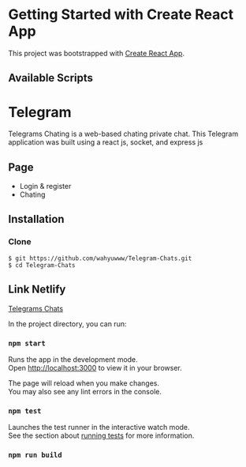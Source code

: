 # Getting Started with Create React App

This project was bootstrapped with [Create React App](https://github.com/facebook/create-react-app).

## Available Scripts

# Telegram
Telegrams Chating is a web-based chating private chat. This Telegram application was built using a react js, socket, and express js


## Page
* Login & register 
* Chating

## Installation
### Clone
```
$ git https://github.com/wahyuwww/Telegram-Chats.git
$ cd Telegram-Chats
```

## Link Netlify
[Telegrams Chats](telegrams-chats.netlify.app/)


In the project directory, you can run:

### `npm start`

Runs the app in the development mode.\
Open [http://localhost:3000](http://localhost:3000) to view it in your browser.

The page will reload when you make changes.\
You may also see any lint errors in the console.

### `npm test`

Launches the test runner in the interactive watch mode.\
See the section about [running tests](https://facebook.github.io/create-react-app/docs/running-tests) for more information.

### `npm run build`


